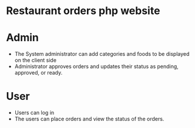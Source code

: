 # Restaurant orders php website
# Admin
- The System administrator can add categories and foods to be displayed on the client side
- Administrator approves orders and updates their status as pending, approved, or ready.

# User 
- Users can log in 
- The users can place orders and view the status of the orders.
